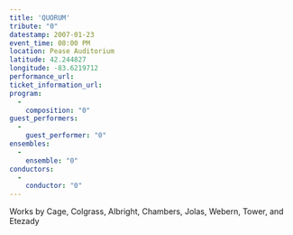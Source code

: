 ```yaml
---
title: 'QUORUM'
tribute: "0"
datestamp: 2007-01-23
event_time: 08:00 PM
location: Pease Auditorium
latitude: 42.244827
longitude: -83.6219712
performance_url: 
ticket_information_url: 
program: 
  -
    composition: "0"
guest_performers: 
  -
    guest_performer: "0"
ensembles: 
  -
    ensemble: "0"
conductors: 
  -
    conductor: "0"
---
```

Works by Cage, Colgrass, Albright, Chambers, Jolas, Webern, Tower, and Etezady
